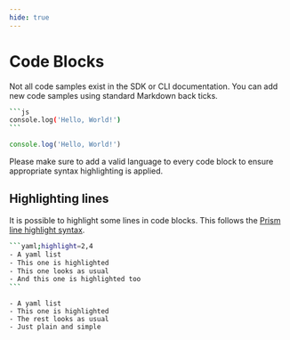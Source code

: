 ```yaml
---
hide: true
---
```


<!-- does not need translation -->

# Code Blocks

<!-- markdownlint-disable code-fence-style -->

Not all code samples exist in the SDK or CLI documentation. You can add new code
samples using standard Markdown back ticks.

~~~sh
```js
console.log('Hello, World!')
```
~~~

<H>

```js
console.log('Hello, World!')
```

</H>

<Message>
  Please make sure to add a valid language to every code block to ensure
  appropriate syntax highlighting is applied.
</Message>

## Highlighting lines

It is possible to highlight some lines in code blocks. This follows the
[Prism line highlight syntax](https://prismjs.com/plugins/line-highlight/).

~~~sh
```yaml;highlight=2,4
- A yaml list
- This one is highlighted
- This one looks as usual
- And this one is highlighted too
```
~~~

<H>

```yaml;highlight=2
- A yaml list
- This one is highlighted
- The rest looks as usual
- Just plain and simple
```

</H>

<!-- markdownlint-enable code-fence-style -->
